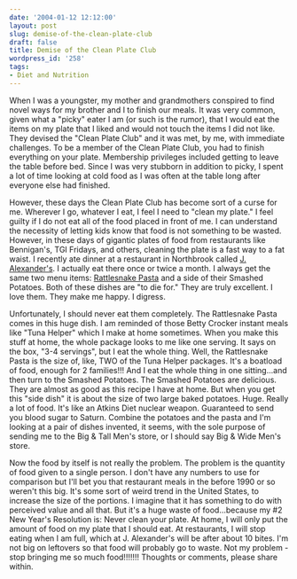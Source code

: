 ```yaml
---
date: '2004-01-12 12:12:00'
layout: post
slug: demise-of-the-clean-plate-club
draft: false
title: Demise of the Clean Plate Club
wordpress_id: '258'
tags:
- Diet and Nutrition
---
```


When I was a youngster, my mother and grandmothers conspired to find novel ways for my brother and I to finish our meals. It was very common, given what a "picky" eater I am (or such is the rumor), that I would eat the items on my plate that I liked and would not touch the items I did not like. They devised the "Clean Plate Club" and it was met, by me, with immediate challenges. To be a member of the Clean Plate Club, you had to finish everything on your plate. Membership privileges included getting to leave the table before bed. Since I was very stubborn in addition to picky, I spent a lot of time looking at cold food as I was often at the table long after everyone else had finished.  

  

However, these days the Clean Plate Club has become sort of a curse for me. Wherever I go, whatever I eat, I feel I need to "clean my plate." I feel guilty if I do not eat all of the food placed in front of me. I can understand the necessity of letting kids know that food is not something to be wasted. However, in these days of gigantic plates of food from restaurants like Bennigan's, TGI Fridays, and others, cleaning the plate is a fast way to a fat waist. I recently ate dinner at a restaurant in Northbrook called [J. Alexander's](http://www.jalexanders.com/images/oak_ext.jpg). I actually eat there once or twice a month. I always get the same two menu items: [Rattlesnake Pasta](http://www.jalexanders.com/menu.htm) and a side of their Smashed Potatoes. Both of these dishes are "to die for." They are truly excellent. I love them. They make me happy. I digress.  

  

Unfortunately, I should never eat them completely. The Rattlesnake Pasta comes in this huge dish. I am reminded of those Betty Crocker instant meals like "Tuna Helper" which I make at home sometimes. When you make this stuff at home, the whole package looks to me like one serving. It says on the box, "3-4 servings", but I eat the whole thing. Well, the Rattlesnake Pasta is the size of, like, TWO of the Tuna Helper packages. It's a boatload of food, enough for 2 families!!! And I eat the whole thing in one sitting...and then turn to the Smashed Potatoes. The Smashed Potatoes are delicious. They are almost as good as this recipe I have at home. But when you get this "side dish" it is about the size of two large baked potatoes. Huge. Really a lot of food. It's like an Atkins Diet nuclear weapon. Guaranteed to send you blood sugar to Saturn. Combine the potatoes and the pasta and I'm looking at a pair of dishes invented, it seems, with the sole purpose of sending me to the Big & Tall Men's store, or I should say Big & Wide Men's store.  

  

Now the food by itself is not really the problem. The problem is the quantity of food given to a single person. I don't have any numbers to use for comparison but I'll bet you that restaurant meals in the before 1990 or so weren't this big. It's some sort of weird trend in the United States, to increase the size of the portions. I imagine that it has something to do with perceived value and all that. But it's a huge waste of food...because my #2 New Year's Resolution is: Never clean your plate. At home, I will only put the amount of food on my plate that I should eat. At restaurants, I will stop eating when I am full, which at J. Alexander's will be after about 10 bites. I'm not big on leftovers so that food will probably go to waste. Not my problem - stop bringing me so much food!!!!!!! Thoughts or comments, please share within.

